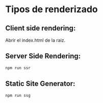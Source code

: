 # Tipos de renderizado

## Client side rendering:

Abrir el index.html de la raiz.

## Server Side Rendering:

```sh
npm run ssr
```

## Static Site Generator:

```sh
npm run ssg
```
